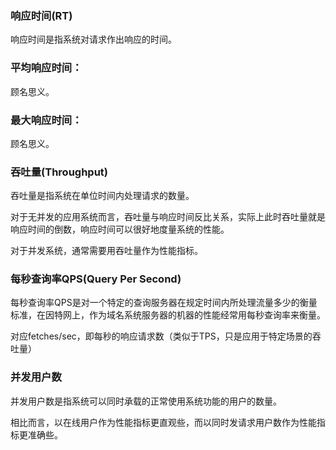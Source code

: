 ### 响应时间(RT) 

响应时间是指系统对请求作出响应的时间。 

### 平均响应时间：

顾名思义。

### 最大响应时间：

顾名思义。

### 吞吐量(Throughput) 

吞吐量是指系统在单位时间内处理请求的数量。

对于无并发的应用系统而言，吞吐量与响应时间反比关系，实际上此时吞吐量就是响应时间的倒数，响应时间可以很好地度量系统的性能。

对于并发系统，通常需要用吞吐量作为性能指标。  

### 每秒查询率QPS(Query Per Second)   

每秒查询率QPS是对一个特定的查询服务器在规定时间内所处理流量多少的衡量标准，在因特网上，作为域名系统服务器的机器的性能经常用每秒查询率来衡量。

对应fetches/sec，即每秒的响应请求数（类似于TPS，只是应用于特定场景的吞吐量） 

### 并发用户数 

并发用户数是指系统可以同时承载的正常使用系统功能的用户的数量。 

相比而言，以在线用户作为性能指标更直观些，而以同时发请求用户数作为性能指标更准确些。  



